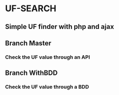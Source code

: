 # UF-SEARCH
## Simple UF finder with php and ajax

## Branch Master
### Check the UF value through an API
## Branch WithBDD
### Check the UF value through a BDD
